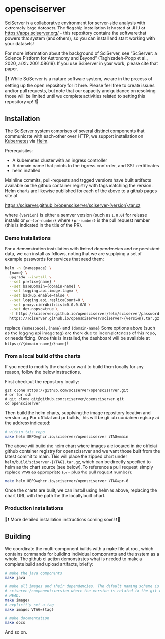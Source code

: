 # opensciserver

SciServer is a collaborative environment for server-side analysis with extremely
large datasets. The flagship installation is hosted at JHU at
https://apps.sciserver.org/ - this repository contains the software that powers
that system (and others), so you can install and start working with your
datasets!

For more information about the background of SciServer, see “SciServer: a
Science Platform for Astronomy and Beyond” (Taghizadeh-Popp et al., 2020,
arXiv:2001.08619). If you use SciServer in your work, please cite that paper.

🚧❗ While SciServer is a mature software system, we are in the process of
setting up the open repository for it here. Please feel free to create issues
and/or pull requests, but note that our capacity and guidance on resolving those
will be limited until we complete activities related to setting this repository
up! ❗🚧

## Installation

The SciServer system comprises of several distinct components that communicate
with each-other over HTTP, we support installation on
[Kubernetes](https://kubernetes.io/) via [Helm](https://helm.sh/).

Prerequisites:
* A kubernetes cluster with an ingress controller
* A domain name that points to the ingress controller, and SSL certificates
* helm installed

Mainline commits, pull-requests and tagged versions have built artifacts
available on the github container registry with tags matching the version. Helm
charts are likewise published for each of the above to a github pages site at

https://sciserver.github.io/opensciserver/sciserver-{version}.tar.gz

where `{version}` is either a semver version (such as `1.0.0`) for release
installs or `pr-{pr-number}` where `{pr-number}` is the pull request number
(this is indicated in the title of the PR).

### Demo installations

For a demonstration installation with limited dependencies and no persistent
data, we can install as follows, noting that we are supplying a set of example
passwords for services that need them:

```sh
helm -n {namespace} \
  {name} \
  upgrade --install \
  --set prefix={name} \
  --set baseDomain={domain-name} \
  --set logging.api.image.tag=x \
  --set backup.enable=false \
  --set logging.api.replicaCount=0 \
  --set proxy.cidrWhiteList=0.0.0.0/0 \
  --set dev.nopvc=true \
  -f https://sciserver.github.io/opensciserver/helm/sciserver/password-manifest.yaml \
  https://sciserver.github.io/opensciserver/sciserver-{version}.tar.gz
```

replace `{namespace}`, `{name}` and `{domain-name}` Some options above (such as the
logging api image tag) are there due to incompleteness of this repo, or needs
fixing. Once this is installed, the dashboard will be available at
`https://{domain-name}/{name}`!

### From a local build of the charts

If you need to modify the charts or want to build them locally for any reason,
follow the below instructions.

First checkout the repository locally:

```
git clone https://github.com/sciserver/opensciserver.git
# or for ssh
# git clone git@github.com:sciserver/opensciserver.git
cd opensciserver
```

Then build the helm charts, supplying the image repository location and version
tag. For official and pr builds, this will be github container registry at the
address indicated:

```sh
# within this repo
make helm REPO=ghcr.io/sciserver/opensciserver VTAG=main
```

The above will build the helm chart where images are located in the official
github container registry for opensciserver and we want those built from the
latest commit to main. This will place the zipped chart under
`helm/build/sciserver-{VTAG}.tar.gz`, which can be directly specified to helm as
the chart source (see below). To reference a pull request, simply replace `VTAG`
as appropriate (`pr-` plus the pull request number):

```sh
make helm REPO=ghcr.io/sciserver/opensciserver VTAG=pr-6
```

Once the charts are built, we can install using helm as above, replacing the
chart URL with the path the the locally built chart.

### Production installations

🚧❗ More detailed installation instructions coming soon! ❗🚧

## Building

We coordinate the multi-component builds with a make file at root, which
contains commands for building individual components and the system as a whole.
The github ci action demonstrates what is needed to make a complete build and
upload artifacts, briefly:

```sh
# make the java components
make java

# make all images and their dependencies. The default naming scheme is
# sciserver/component:version where the version is related to the git commit at
# HEAD.
make images
# explicitly set a tag
make images VTAG={tag}

# make documentation
make docs
```

And so on.

